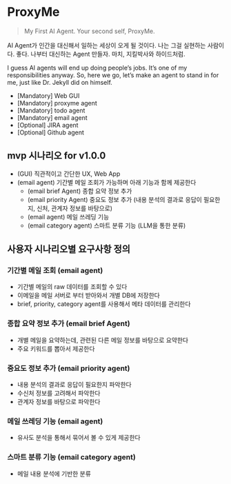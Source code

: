# ProxyMe

> My First AI Agent. Your second self, ProxyMe.

AI Agent가 인간을 대신해서 일하는 세상이 오게 될 것이다. 나는 그걸 실현하는 사람이다. 좋다. 나부터 대신하는 Agent 만들자. 마치, 지킬박사와 하이드처럼.

I guess AI agents will end up doing people’s jobs. It’s one of my responsibilities anyway. So, here we go, let’s make an agent to stand in for me, just like Dr. Jekyll did on himself.

- [Mandatory] Web GUI
- [Mandatory] proxyme agent
- [Mandatory] todo agent
- [Mandatory] email agent
- [Optional] JIRA agent
- [Optional] Github agent

## mvp 시나리오 for v1.0.0
- (GUI) 직관적이고 간단한 UX, Web App
- (email agent) 기간별 메일 조회가 가능하며 아래 기능과 함께 제공한다
    - (email brief Agent) 종합 요약 정보 추가
    - (email priority Agent) 중요도 정보 추가 (내용 분석의 결과로 응답이 필요한지, 신처, 관계자 정보를 바탕으로)
    - (email agent) 메일 쓰레딩 기능
    - (email category agent) 스마트 분류 기능 (LLM을 통한 분류)

## 사용자 시나리오별 요구사항 정의

### 기간별 메일 조회 (email agent)
- 기간별 메일의 raw 데이터를 조회할 수 있다
- 이메일을 메일 서버로 부터 받아와서 개별 DB에 저장한다
- brief, priority, category agent를 사용해서 메타 데이터를 관리한다

### 종합 요약 정보 추가 (email brief Agent)
- 개별 메일을 요약하는데, 관련된 다른 메일 정보를 바탕으로 요약한다
- 주요 키워드를 뽑아서 제공한다

### 중요도 정보 추가 (email priority agent)
- 내용 분석의 결과로 응답이 필요한지 파악한다
- 수신처 정보를 고려해서 파악한다
- 관계자 정보를 바탕으로 파악한다

### 메일 쓰레딩 기능 (email agent)
- 유사도 분석을 통해서 묶어서 볼 수 있게 제공한다

### 스마트 분류 기능 (email category agent)
- 메일 내용 분석에 기반한 분류
